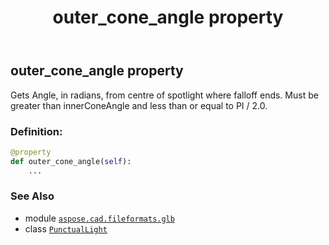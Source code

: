 ﻿---
title: outer_cone_angle property
second_title: Aspose.CAD for Python via .NET API References
description: 
type: docs
weight: 120
url: /python-net/aspose.cad.fileformats.glb/punctuallight/outer_cone_angle/
is_root: false
---

## outer_cone_angle property


Gets Angle, in radians, from centre of spotlight where falloff ends.
Must be greater than innerConeAngle and less than or equal to PI / 2.0.
### Definition:
```python
@property
def outer_cone_angle(self):
    ...
```

### See Also
* module [`aspose.cad.fileformats.glb`](../../)
* class [`PunctualLight`](/cad/python-net/aspose.cad.fileformats.glb/punctuallight)

